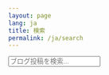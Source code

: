 ```yaml
---
layout: page
lang: ja
title: 検索
permalink: /ja/search
---
```


<div id="search-container">
    <input type="text" id="search-input" placeholder="ブログ投稿を検索...">
    <ul id="results-container"></ul>
</div>

<script src="{{ site.baseurl }}/assets/simple-jekyll-search.min.js" type="text/javascript"></script>

<script>
  fetch('{{ site.baseurl }}/search.json')
  .then(response => response.json())
  .then(data => {
    const currentLang = document.documentElement.lang || 'ja'; // Detect lang from <html lang="ja">
    const filteredData = data.filter(post => post.lang === currentLang);

    SimpleJekyllSearch({
      searchInput: document.getElementById('search-input'),
      resultsContainer: document.getElementById('results-container'),
      searchResultTemplate: '<div style="text-align: left !important;"><a href="{url}"><h1 style="text-align:left !important;">{title}</h1></a><span style="text-align:left !important;">{date}</span></div>',
      json: filteredData
    });
  });
</script>